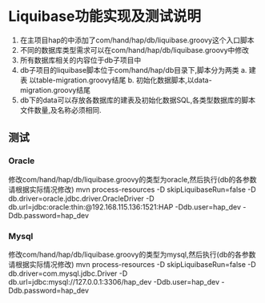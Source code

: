 # Liquibase功能实现及测试说明

1. 在主项目hap的中添加了com/hand/hap/db/liquibase.groovy这个入口脚本
2. 不同的数据库类型需求可以在com/hand/hap/db/liquibase.groovy中修改
3. 所有数据库相关的内容位于db子项目中
4. db子项目的liquibase脚本位于com/hand/hap/db目录下,脚本分为两类
    a. 建表 以table-migration.groovy结尾
    b. 初始化数据脚本,以data-migration.groovy结尾
5. db下的data可以存放各数据库的建表及初始化数据SQL,各类型数据库的脚本文件数量,及名称必须相同.


## 测试

### Oracle

修改com/hand/hap/db/liquibase.groovy的类型为oracle,然后执行(db的各参数请根据实际情况修改)
mvn process-resources -D skipLiquibaseRun=false -D db.driver=oracle.jdbc.driver.OracleDriver -D db.url=jdbc:oracle:thin:@192.168.115.136:1521:HAP -Ddb.user=hap_dev -Ddb.password=hap_dev

### Mysql

修改com/hand/hap/db/liquibase.groovy的类型为mysql,然后执行(db的各参数请根据实际情况修改)
mvn process-resources -D skipLiquibaseRun=false -D db.driver=com.mysql.jdbc.Driver -D db.url=jdbc:mysql://127.0.0.1:3306/hap_dev -Ddb.user=hap_dev -Ddb.password=hap_dev
